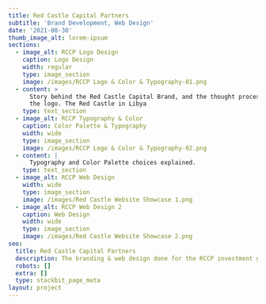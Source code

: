 ```yaml
---
title: Red Castle Capital Partners
subtitle: 'Brand Development, Web Design'
date: '2021-08-30'
thumb_image_alt: lorem-ipsum
sections:
  - image_alt: RCCP Logo Design
    caption: Logo Design
    width: regular
    type: image_section
    image: /images/RCCP Logo & Color & Typography-01.png
  - content: >
      Story behind the Red Castle Capital Brand, and the thought process behind
      the logo. The Red Castle in Libya
    type: text_section
  - image_alt: RCCP Typography & Color
    caption: Color Palette & Typography
    width: wide
    type: image_section
    image: /images/RCCP Logo & Color & Typography-02.png
  - content: |
      Typography and Color Palette choices explained.
    type: text_section
  - image_alt: RCCP Web Design
    width: wide
    type: image_section
    image: /images/Red Castle Website Showcase 1.png
  - image_alt: RCCP Web Design 2
    caption: Web Design
    width: wide
    type: image_section
    image: /images/Red Castle Website Showcase 2.png
seo:
  title: Red Castle Capital Partners
  description: The branding & web design done for the RCCP investment group
  robots: []
  extra: []
  type: stackbit_page_meta
layout: project
---
```

